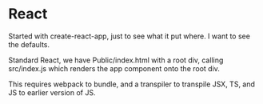 # React

Started with create-react-app, just to see what it put where. I want to see the defaults. 

Standard React, we have Public/index.html with a root div, calling src/index.js which renders the app component onto the root div.

This requires webpack to bundle, and a transpiler to transpile JSX, TS, and JS to earlier version of JS. 



